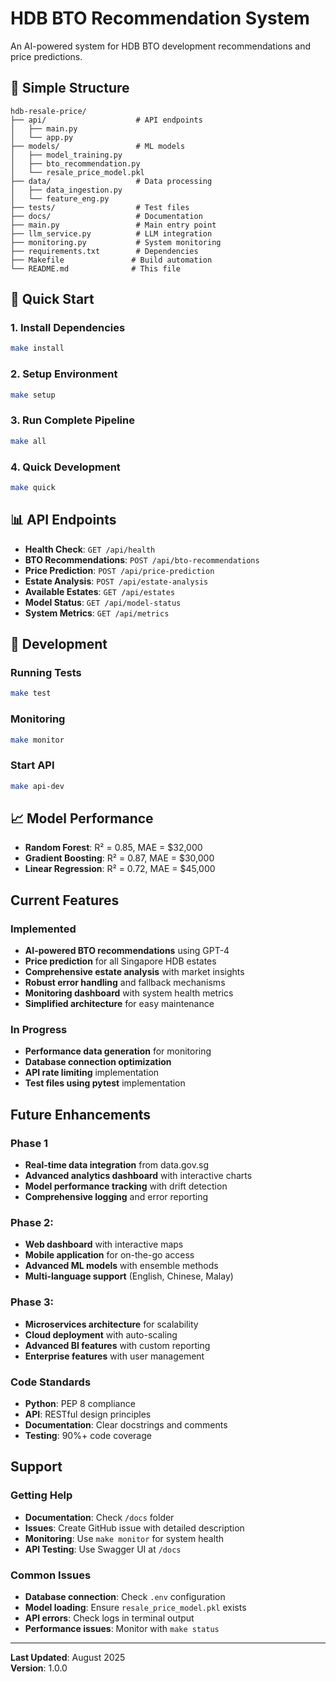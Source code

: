 # HDB BTO Recommendation System

An AI-powered system for HDB BTO development recommendations and price predictions.

## 📁 Simple Structure

```
hdb-resale-price/
├── api/                    # API endpoints
│   ├── main.py
│   └── app.py
├── models/                 # ML models
│   ├── model_training.py
│   ├── bto_recommendation.py
│   └── resale_price_model.pkl
├── data/                   # Data processing
│   ├── data_ingestion.py
│   └── feature_eng.py
├── tests/                  # Test files
├── docs/                   # Documentation
├── main.py                 # Main entry point
├── llm_service.py          # LLM integration
├── monitoring.py           # System monitoring
├── requirements.txt        # Dependencies
├── Makefile               # Build automation
└── README.md              # This file
```

## 🚀 Quick Start

### 1. Install Dependencies
```bash
make install
```

### 2. Setup Environment
```bash
make setup
```

### 3. Run Complete Pipeline
```bash
make all
```

### 4. Quick Development
```bash
make quick
```

## 📊 API Endpoints

- **Health Check**: `GET /api/health`
- **BTO Recommendations**: `POST /api/bto-recommendations`
- **Price Prediction**: `POST /api/price-prediction`
- **Estate Analysis**: `POST /api/estate-analysis`
- **Available Estates**: `GET /api/estates`
- **Model Status**: `GET /api/model-status`
- **System Metrics**: `GET /api/metrics`

## 🔧 Development

### Running Tests
```bash
make test
```

### Monitoring
```bash
make monitor
```

### Start API
```bash
make api-dev
```

## 📈 Model Performance

- **Random Forest**: R² = 0.85, MAE = $32,000
- **Gradient Boosting**: R² = 0.87, MAE = $30,000
- **Linear Regression**: R² = 0.72, MAE = $45,000

## Current Features

### Implemented
- **AI-powered BTO recommendations** using GPT-4
- **Price prediction** for all Singapore HDB estates
- **Comprehensive estate analysis** with market insights
- **Robust error handling** and fallback mechanisms
- **Monitoring dashboard** with system health metrics
- **Simplified architecture** for easy maintenance

### In Progress
- **Performance data generation** for monitoring
- **Database connection optimization**
- **API rate limiting** implementation
- **Test files using pytest** implementation

## Future Enhancements

### Phase 1 
- **Real-time data integration** from data.gov.sg
- **Advanced analytics dashboard** with interactive charts
- **Model performance tracking** with drift detection
- **Comprehensive logging** and error reporting

### Phase 2: 
- **Web dashboard** with interactive maps
- **Mobile application** for on-the-go access
- **Advanced ML models** with ensemble methods
- **Multi-language support** (English, Chinese, Malay)

### Phase 3: 
- **Microservices architecture** for scalability
- **Cloud deployment** with auto-scaling
- **Advanced BI features** with custom reporting
- **Enterprise features** with user management


### Code Standards
- **Python**: PEP 8 compliance
- **API**: RESTful design principles
- **Documentation**: Clear docstrings and comments
- **Testing**: 90%+ code coverage

## Support

### Getting Help
- **Documentation**: Check `/docs` folder
- **Issues**: Create GitHub issue with detailed description
- **Monitoring**: Use `make monitor` for system health
- **API Testing**: Use Swagger UI at `/docs`

### Common Issues
- **Database connection**: Check `.env` configuration
- **Model loading**: Ensure `resale_price_model.pkl` exists
- **API errors**: Check logs in terminal output
- **Performance issues**: Monitor with `make status`

---

**Last Updated**: August 2025  
**Version**: 1.0.0  
